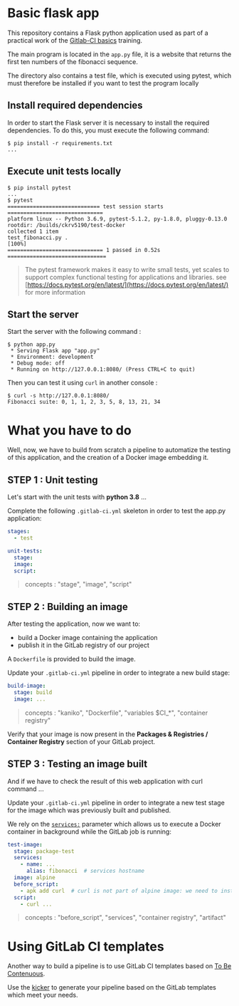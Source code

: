 # Basic flask app

This repository contains a Flask python application used as part of a practical work of the [Gitlab-CI basics](https://trainings.pages.gitlab.tech.orange/gitlab-ci/basics.htm) training.

The main program is located in the `app.py` file, it is a website that returns the first ten numbers of the fibonacci sequence.

The directory also contains a test file, which is executed using pytest, which must therefore be installed if you want to test the program locally

## Install required dependencies

In order to start the Flask server it is necessary to install the required dependencies. To do this, you must execute the following command:

```console
$ pip install -r requirements.txt
...
```

## Execute unit tests locally

```console
$ pip install pytest
...
$ pytest
============================= test session starts ==============================
platform linux -- Python 3.6.9, pytest-5.1.2, py-1.8.0, pluggy-0.13.0
rootdir: /builds/ckrv5190/test-docker
collected 1 item
test_fibonacci.py .                                                      [100%]
============================== 1 passed in 0.52s ===============================
```

> The pytest framework makes it easy to write small tests, yet scales to support complex functional testing for applications and libraries.
see [https://docs.pytest.org/en/latest/](https://docs.pytest.org/en/latest/) for more information

## Start the server

Start the server with the following command :

```console
$ python app.py
 * Serving Flask app "app.py"
 * Environment: development
 * Debug mode: off
 * Running on http://127.0.0.1:8080/ (Press CTRL+C to quit)
```

Then you can test it using `curl` in another console :

```console
$ curl -s http://127.0.0.1:8080/
Fibonacci suite: 0, 1, 1, 2, 3, 5, 8, 13, 21, 34
```

# What you have to do

Well, now, we have to build from scratch a pipeline to automatize the testing of this application, and the creation of a Docker image embedding it.

## STEP 1 : Unit testing

Let's start with the unit tests with **python 3.8** ... 

Complete the following `.gitlab-ci.yml` skeleton in order to test the app.py application:

  ```yaml
  stages:
    - test

  unit-tests:
    stage: 
    image: 
    script: 
  ```
>concepts : "stage", "image", "script"

## STEP 2 : Building an image

After testing the application, now we want to:
- build a Docker image containing the application
- publish it in the GitLab registry of our project

A `Dockerfile` is provided to build the image.

Update your `.gitlab-ci.yml` pipeline in order to integrate a new build stage:

  ```yaml
  build-image:
    stage: build
    image: ...

  ```
>concepts : "kaniko", "Dockerfile", "variables $CI_*", "container registry"

Verify that your image is now present in the **Packages & Registries / Container Registry** section of your GitLab project.

## STEP 3 : Testing an image built

And if we have to check the result of this web application with curl command ...

Update your `.gitlab-ci.yml` pipeline in order to integrate a new test stage for the image which was previously built and published.

We rely on the [`services:`](https://docs.gitlab.com/ce/ci/yaml/#services) parameter which allows us to execute a Docker container in background while the GitLab job is running:

  ```yaml
  test-image:
    stage: package-test
    services:
      - name: ...
        alias: fibonacci  # services hostname 
    image: alpine
    before_script:
      - apk add curl  # curl is not part of alpine image: we need to install it before running the script
    script: 
      - curl ...

  ```

>concepts : "before_script", "services", "container registry", "artifact"

# Using GitLab CI templates

Another way to build a pipeline is to use GitLab CI templates based on [To Be Contenuous](https://orange-opensource.pages.gitlab.tech.orange/tbc/doc/intro/).

Use the [kicker](https://orange-opensource.pages.gitlab.tech.orange/tbc/kicker/) to generate your pipeline based on the GitLab templates which meet your needs.

